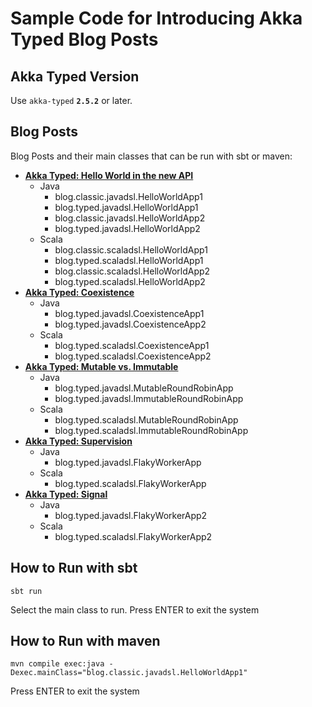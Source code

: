 # Sample Code for Introducing Akka Typed Blog Posts

## Akka Typed Version

Use `akka-typed` **`2.5.2`** or later.

## Blog Posts

Blog Posts and their main classes that can be run with sbt or maven:

* **[Akka Typed: Hello World in the new API](http://blog.akka.io/typed/2017/05/05/typed-intro)**
  * Java
    * blog.classic.javadsl.HelloWorldApp1
    * blog.typed.javadsl.HelloWorldApp1
    * blog.classic.javadsl.HelloWorldApp2
    * blog.typed.javadsl.HelloWorldApp2
  * Scala
    * blog.classic.scaladsl.HelloWorldApp1
    * blog.typed.scaladsl.HelloWorldApp1
    * blog.classic.scaladsl.HelloWorldApp2
    * blog.typed.scaladsl.HelloWorldApp2
* **[Akka Typed: Coexistence](http://blog.akka.io/typed/2017/05/06/typed-coexistence)**
  * Java
    * blog.typed.javadsl.CoexistenceApp1
    * blog.typed.javadsl.CoexistenceApp2
  * Scala
    * blog.typed.scaladsl.CoexistenceApp1
    * blog.typed.scaladsl.CoexistenceApp2
* **[Akka Typed: Mutable vs. Immutable](http://blog.akka.io/typed/2017/05/08/typed-mutable-vs-immutable)**
  * Java
    * blog.typed.javadsl.MutableRoundRobinApp
    * blog.typed.javadsl.ImmutableRoundRobinApp
  * Scala
    * blog.typed.scaladsl.MutableRoundRobinApp
    * blog.typed.scaladsl.ImmutableRoundRobinApp
* **[Akka Typed: Supervision](http://blog.akka.io/typed/2017/05/16/supervision)**
  * Java
    * blog.typed.javadsl.FlakyWorkerApp
  * Scala
    * blog.typed.scaladsl.FlakyWorkerApp
* **[Akka Typed: Signal](http://blog.akka.io/typed/2017/05/19/signals)**
  * Java
    * blog.typed.javadsl.FlakyWorkerApp2
  * Scala
    * blog.typed.scaladsl.FlakyWorkerApp2
    

## How to Run with sbt

```
sbt run
```

Select the main class to run.
Press ENTER to exit the system

## How to Run with maven

```
mvn compile exec:java -Dexec.mainClass="blog.classic.javadsl.HelloWorldApp1"
```

Press ENTER to exit the system
 
